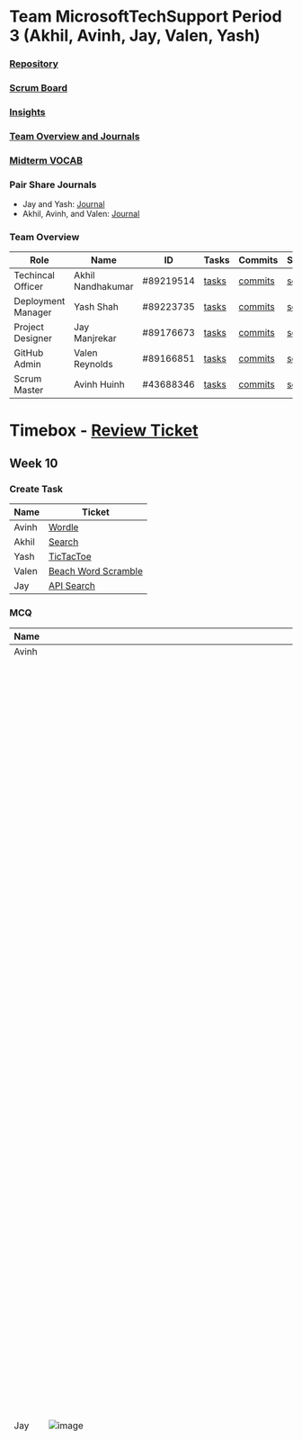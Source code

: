 # Team MicrosoftTechSupport Period 3 (Akhil, Avinh, Jay, Valen, Yash)

### [Repository](https://github.com/AkhilNandhakumar/Team-MicrosoftTechSupport)

### [Scrum Board](https://github.com/AkhilNandhakumar/Team-MicrosoftTechSupport/projects/1)

### [Insights](https://github.com/AkhilNandhakumar/Team-MicrosoftTechSupport/pulse)

### [Team Overview and Journals](https://github.com/AkhilNandhakumar/Team-MicrosoftTechSupport#pair-share-journals)

### [Midterm VOCAB](https://akhilnandhakumar.github.io/CSP-Midterm-Week-6/)

### Pair Share Journals
- Jay and Yash: [Journal](https://drive.google.com/drive/folders/1R4J1MEYuWC8TaFjjSe82onjl0v0V590C?usp=sharing)
- Akhil, Avinh, and Valen: [Journal](https://drive.google.com/drive/folders/17oNFYESdK0PYHA6Rs27DjnvH61ntZlDT?usp=sharing)

### Team Overview

| Role | Name | ID | Tasks | Commits | Scrumboard | Profile |
| --- | --- | --- | --- | --- | --- | --- |
| Techincal Officer | Akhil Nandhakumar | #89219514 | [tasks](https://github.com/AkhilNandhakumar/Team-MicrosoftTechSupport/issues/assigned/AkhilNandhakumar) | [commits](https://github.com/AkhilNandhakumar/Team-MicrosoftTechSupport/commits?author=AkhilNandhakumar) | [scrumboard](https://github.com/AkhilNandhakumar/Team-MicrosoftTechSupport/projects/1?card_filter_query=assignee%3Aakhilnandhakumar) | [profile](https://github.com/AkhilNandhakumare) |
| Deployment Manager | Yash Shah | #89223735 | [tasks](https://github.com/AkhilNandhakumar/Team-MicrosoftTechSupport/issues/assigned/YashShah138) | [commits](https://github.com/AkhilNandhakumar/Team-MicrosoftTechSupport/commits?author=YashShah138) | [scrumboard](https://github.com/AkhilNandhakumar/Team-MicrosoftTechSupport/projects/1?card_filter_query=assignee%3Ayashshah138) | [profile](https://github.com/YashShah138) |
| Project Designer | Jay Manjrekar | #89176673 | [tasks](https://github.com/AkhilNandhakumar/Team-MicrosoftTechSupport/issues/assigned/JayManjrekar) | [commits](https://github.com/AkhilNandhakumar/Team-MicrosoftTechSupport/commits?author=JayManjrekar) | [scrumboard](https://github.com/AkhilNandhakumar/Team-MicrosoftTechSupport/projects/1?card_filter_query=assignee%3Ajaymanjrekar) | [profile](https://github.com/JayManjrekar) |
| GitHub Admin | Valen Reynolds | #89166851 | [tasks](https://github.com/AkhilNandhakumar/Team-MicrosoftTechSupport/issues/assigned/ValenReynolds) | [commits](https://github.com/AkhilNandhakumar/Team-MicrosoftTechSupport/commits?author=ValenReynolds) | [scrumboard](https://github.com/AkhilNandhakumar/Team-MicrosoftTechSupport/projects/1?card_filter_query=assignee%3Avalenreynolds) | [profile](https://github.com/ValenReynolds) |
| Scrum Master | Avinh Huinh | #43688346 | [tasks](https://github.com/AkhilNandhakumar/Team-MicrosoftTechSupport/issues/assigned/SlimeyTurtles) | [commits](https://github.com/AkhilNandhakumar/Team-MicrosoftTechSupport/commits?author=SlimeyTurtles) | [scrumboard](https://github.com/AkhilNandhakumar/Team-MicrosoftTechSupport/projects/1?card_filter_query=assignee%3Aslimeyturtles) | [profile](https://github.com/SlimeyTurtles) |

# Timebox - [Review Ticket](https://github.com/YashShah138/Team-MicrosoftTechSupport/issues/31)

## Week 10


### Create Task

| Name | Ticket |
| --- | --- |
| Avinh | [Wordle](https://github.com/YashShah138/Team-MicrosoftTechSupport/issues/54) |
| Akhil | [Search](https://github.com/YashShah138/Team-MicrosoftTechSupport/issues/55) |
| Yash | [TicTacToe](https://github.com/YashShah138/Team-MicrosoftTechSupport/issues/58) |
| Valen | [Beach Word Scramble](https://github.com/YashShah138/Team-MicrosoftTechSupport/issues/59) |
| Jay | [API Search](https://github.com/YashShah138/Team-MicrosoftTechSupport/issues/60) |

### MCQ

| Name | MCQ + CB Quizzes | Corrections | Notes |
| --- | --- | --- | --- |
| Avinh | | | |
| Jay | ![image](https://user-images.githubusercontent.com/89176673/154636875-10b60afd-5784-4ec3-b795-bda262660f24.PNG) | **Question 42:** This answer is incorrect because the  result would be displayed if the code segment counted the number of even values in the list rather than the number of odd values. The correct answer would be 3 because The expression  is equal to 1 for odd values and equal to 0 for even values. Therefore the code segment would add 1 to result for each odd value in integerList. There are three odd values in the list, so 3 is displayed. <br> **Question 47:**  This is inccorect because the  expression will become  true for restaurants with a correct customer rating and will be false for restaurants with an incorrect customer rating, regardless of the price range. The correct answer is B because it would be true only for restaurants with the correct price range and the correct customer rating <br> **Question 51:** This would be incorrect because a simulation is run on a computer and is not likely to require input from individuals distributed around the world. The correct answer is A because this would benefit from using a citizen science model for gathering photographs of birds from amateur photographers around the world. <br> **Question 59 :** This would be incorrect because his information is determined using data collected from Adrianna’s device. The correct answer would be C because this information is collected from other user’s devices, not Adrianna’s device. <br> **Question 67 :** This is incorrect because the given spinner has a 14 chance of "blue", a 38 chance of "orange", and a 38 chance of "purple. A is correct the other 12 of the time that "blue" does not occur, the code segment prints "purple".|[notes](https://docs.google.com/document/d/1b8XxDljHwsNPgyQ3KBtOjHy1575NbxJuUtkxBfm_Hk0/edit?usp=sharing) |
| Yash |![image](https://user-images.githubusercontent.com/89223735/154739535-a3c622e2-0436-4fd6-b545-cdc5cc9baaea.png)| 5.4 Quiz, question 2: I missed the question because I didn't read the question correctly.| |
| Valen |<img width="1145" alt="Screen Shot 2022-02-18 at 10 08 55 AM" src="https://user-images.githubusercontent.com/89166851/154738493-412432f0-5d92-44cb-9455-1489bb158cd9.png"> |Q25 I chose B because I thought it returned 2 * n. But it sums the integers from 1 to n because it originally sets 1 and j to 2. But I didn’t realize that J had to exceed n. Q29 I chose A but data packets may travel along different paths, arriving at the destination in order, out of order, or not at all. It was actually B because Data transmitted on the Internet is broken into packets and then reassembled upon arrival. Packets may travel along different paths, arriving at the destination in order, out of order, or not at all. Q31 I chose B but Appending three 0s to the end of a binary number multiplies it by 23 23, not by 4. Its C because, Appending a 0 to the end of a binary number multiplies the number by 2. Therefore, appending three 0s to the end of a binary number multiples the number by 2 three times, which is the same as multiplying the number by 8. Q32 I chose D but, Public key encryption uses a public key for encryption and a private key for decryption. Symmetric encryption is a method that uses a single key for both encryption and decryption. It is A because Public-key encryption is considered a secure way of encoding data to prevent unauthorized access. | |
| Akhil | <img width="1161" alt="Screen Shot 2022-02-18 at 10 03 59 AM" src="https://user-images.githubusercontent.com/89219514/154738788-9bae04cb-bcc7-4455-b185-d638e40c486d.png"> | **Question 14:** The answer I chose would cause the function to stop immediately if any value was equal to 6 and none of the others would get checked. Correct answer is C, lines 8 and 12 should be interchanged to the function evaluated true and false correctly. <br> **Question 13:**  Simulations are most useful when real-world events are impractical. A simulation is unlikely to be appropriate if continuous real-world data is needed, and should be definitely used if many trials need to be done quickly. <br> **Question 48:** Forgot what a rogue acces point was, its when a router doesn't have good security measures, its able to be accessed easily and an attack can be done through it. | [notes](https://docs.google.com/document/d/1D3Wq4URGIq4PRvkJWu946mdJOZl7XkRoSjJaQ6-Ur10/edit?usp=sharing) |

## Week 8

### Weaknesses

- [x] Sassy
- [x] Async
- [x] CRUD

### New Features

| Task | Name | Ticket |
| --- | --- | --- |
| Search Bar | Avinh | [Ticket](https://github.com/YashShah138/Team-MicrosoftTechSupport/issues/52) |
| Snake | Sanvi | [Ticket](https://github.com/YashShah138/Team-MicrosoftTechSupport/issues/47) |
| Graphing | Kashish | [Ticket](https://github.com/YashShah138/Team-MicrosoftTechSupport/issues/48) |
| Beach Base | Avinh | [Ticket](https://github.com/YashShah138/Team-MicrosoftTechSupport/issues/51) |

(note: Ellen was absent so n/a)

## Week 7

### Team
| Task | Ticket |
| --- | --- |
| Evaluation of the Crossover Team | [Ticket](https://github.com/YashShah138/Team-MicrosoftTechSupport/issues/41) |
| Github Pages, Jekyll, WIKI | [Ticket](https://github.com/YashShah138/Team-MicrosoftTechSupport/issues/40) |
| Sassy / Bootstrap | [Ticket](https://github.com/YashShah138/Team-MicrosoftTechSupport/issues/39) |
| Async Operation | [Ticket](https://github.com/YashShah138/Team-MicrosoftTechSupport/issues/38) |
| CRUD in Database | [Ticket](https://github.com/YashShah138/Team-MicrosoftTechSupport/issues/37) |
| Blueprint | [Ticket](https://github.com/YashShah138/Team-MicrosoftTechSupport/issues/44) |
| Filtering / Searching Data | [Ticket](https://github.com/YashShah138/Team-MicrosoftTechSupport/issues/45) |

### Individual
| Name | 3.16 | 3.17 | 3.18 |
| --- | --- | --- | --- |
| Avinh | | | |
| Akhil | | | |
| Yash | | | |
| Valen | | | |
| Jay | | | |

## Week 4

### Team
| Name | Role | PBL |
| --- | --- | --- |
| Avinh | Scrum Master | ReadMe Timeboxing, Jekyll |
| Akhil | Technical Officer | Update database |
| Valen | GitHub Admin | Survey |
| Yash | Deployment Manager | Map, Update deployed |
| Jay | Design Manager | Jekyll |

### Individual 
| Name | 3.11 | 3.12 | 3.13 |
| --- | --- | --- | --- |
| Avinh | ![image](https://user-images.githubusercontent.com/43688346/148598407-737028d5-85e5-4341-bd40-d235f20ded03.png) for one i didnt know that binary search worked for alphabetical order and for the other i misread the question| ![image](https://user-images.githubusercontent.com/43688346/148598464-0bef2c40-0755-4714-ba64-957600e62fd2.png) I didnt know that return prints in collegeboard code| ![image](https://user-images.githubusercontent.com/43688346/148598488-24ff0979-4aa4-4daa-b920-6dc432292a5d.png)|
| Akhil | ![image](https://user-images.githubusercontent.com/89219514/148165050-ce5c37d0-882a-4936-96de-25ab823d22ee.png) <br> **Corrections:** _Q2_ - When I put 2^10 in my calcuator, I read 1024 as 10,024 and went way to fast choosing my answer. The correct answer should've been 15 which accounts for all 10000 elements by using 2 to the power of how many times it would need to search. | ![image](https://user-images.githubusercontent.com/89219514/148165290-1b869e77-383d-4dce-a604-27e41940b9cc.png) <br> **6/6** | ![image](https://user-images.githubusercontent.com/89219514/148165318-05dcc3a7-ef6c-4a88-8500-20af5c746893.png) <br> **6/6** |
| Valen | | | |
| Yash | | | |
| Jay | ![3 11 CB](https://user-images.githubusercontent.com/89176673/148597760-78dbab0c-d2ae-4993-a454-02ca857c2e5f.PNG) | ![3 12 CB](https://user-images.githubusercontent.com/89176673/148597782-bf52cb2c-0572-48c5-a8f8-10d54bf4ab53.PNG) | ![3 13 Cb](https://user-images.githubusercontent.com/89176673/148597827-0cdb2e49-632b-45d1-b92b-a8772b4eb12e.PNG) |

## Week 3

### Team
| Name | Role | Tickets |
| --- | --- | --- |
| Avinh | Scrum Master | [README](https://github.com/YashShah138/Team-MicrosoftTechSupport#readme), Tickets ([Scrumboard](https://github.com/YashShah138/Team-MicrosoftTechSupport/projects/1)), [Wiki](https://github.com/YashShah138/Team-MicrosoftTechSupport/wiki) |
| Akhil | Technical Officer | Asynchrounous access to Database ([Video](https://youtu.be/mtW32BxlmUQ)) |
| Yash | Deployment Manager | Website runs, and demonstrating update |
| Valen | Github Admin | Highlight issues, commits, and pull requests |
| Jay | Design Managers | [Bootstrap Layouts](https://github.com/YashShah138/Team-MicrosoftTechSupport/issues/22), 3 frontend screens |

### PBL
| Name | Ticket |
| Avinh | [API](https://github.com/YashShah138/Team-MicrosoftTechSupport/issues/18) |

### Individual
| Name | AP MCQ |
| --- | --- |
| Avinh | |
| Akhil | ![image](https://user-images.githubusercontent.com/89219514/146318326-4b9869b6-4820-418e-a55f-2004fb8d1414.png) <br> Corrections: **Q4:** Complete missclick, I knew the right answer was that the number of bits available wasn't enought to represent the number requested. **Q12:** I was looking through the questions quickly and didn't notice that the first column had different numbers, and I thought they were all the same so I looked over it and check the last column without seeing that the first value was wrong. **Q14:** Didn't check that the answer I chose would put the algorithm into an ifnitie loop because I said to store the remainder in the number instead of the integer quotient. **Q15:** The same values are printed inside the loop because program A prints i and then increments it and program B increments i and then prints it. Messed up when I was keeping track of the count on paper at repetition #5. **Q27:** Missclicked, should've put the answer that said there are problems that computer algorithms can't solve. Common sense!!!! **Q47:** Hadn't learnt/forgotten (not sure) how binary search works. Just learnt it by watching one of the college board videos and understand the issue. The list has to have all unique numbers for it to work. **Q49:** Did silly math and thought that 2^6 was 128 :( **Q50:** For an algorithm to run in reasonable time, it must take a number of steps less than or equal to a polynomial function. All of the options do this since on is 2n, n^2, and 10, which all work.|
| Yash | |
| Valen | <img width="1395" alt="Screen Shot 2021-12-16 at 10 53 05 AM" src="https://user-images.githubusercontent.com/89166851/146431390-60cf9344-992c-46a0-adf0-0da84231292e.png">  Q5 I chose B because I thought ithat the output would come out true but it came out true because I didn’t realize the AND gate would be false. C has the correct output of true because the AND gate evaluates to true. Q17 I chose B because I thought the other options were singular and therefor not represented by bits but that was incorrect. As all digital data can be represented by a sequence of bits. Q24 I chose D I thought it would count odd but it counted even integers. But it sisplayed wrong while B displays the sum of the even integers starting at 2 and ending at 20 which is correct. Q41 I chose D II and III because I thought it removed the entire date tag but it doesn’t. B removes the four rightmost charactcters leaving only the desired description. Q50 I chose C which is I and II but I read the question wrong and thought it was which does not run in reasonable time. Q54I chose B which would only add odd elements from original to new instead of adding even elements. C would add the even elements. Q56 I chose V but I got it the other way around D is correct because version two takes 5 mins longer than 1. Version 2 takes 9 mins.|
| Jay | ![practice test](https://user-images.githubusercontent.com/89219514/148439472-b49a3a3f-cc8f-4ae3-af9b-6daaceb3d695.PNG) <br> **[Corrections](https://docs.google.com/document/d/1gHXw2OTBwDJxjD_XQTh4zNgghu3GUYUrUkV-xo1D6wA/edit?usp=sharing)** |


## Week 2

### Team

**Deployed Website**: insert link for deployted site

[**Create Task Plan**](https://docs.google.com/document/d/14YG7ZscxqKMrEArx1GuzEqcIB_f6ZqT086UE8ttQ3lM/edit?usp=sharing)

### Individual
| Name | About Page | 2.3 Extracting Information from Data | 2.4 Using Programs with Data |
| --- | --- | --- | --- |
| Avinh | [Ticket](https://github.com/AkhilNandhakumar/Team-MicrosoftTechSupport/issues/2) | ![image](https://user-images.githubusercontent.com/43688346/145131869-89bbaad5-5875-447e-a6c4-9d2d16b0dbbe.png) | ![image](https://user-images.githubusercontent.com/43688346/145131896-b31eafec-0950-4172-852f-83dfbf114594.png) |
| Akhil | [Ticket](https://github.com/AkhilNandhakumar/Team-MicrosoftTechSupport/issues/5) | ![image](https://user-images.githubusercontent.com/89219514/144967891-4030c058-670a-4540-80e4-d8af50276481.png)| ![image](https://user-images.githubusercontent.com/89219514/144967922-3869ce33-c5fd-4fe0-b041-2070ac5574bc.png) Corrections: Q5, just misclicked, I changed my answer to D, but I didn't check if I had checked the box properely and it didn't select it. The answer had to include sorting by year, filtering by year, and filtering by photographer. |
| Valen | [Ticket](https://github.com/AkhilNandhakumar/Team-MicrosoftTechSupport/issues/3) | <img width="1134" alt="Screen Shot 2021-12-08 at 11 11 31 AM" src="https://user-images.githubusercontent.com/89166851/145269366-d2c4768a-659e-4357-ad30-bd6d6c0d832d.png"> Q6 I chose III only because I thought it was which one was most useful. But one and two are what the teacher can use based on the survey. | <img width="1156" alt="Screen Shot 2021-12-08 at 11 11 36 AM" src="https://user-images.githubusercontent.com/89166851/145269425-8789910a-9a25-4e85-976d-fa1c4b97e4df.png"> Q3 I chose A because I thought that one summarized the data most. But it was D because they are looking for the customer who uses AA batteries. Q4 I chose A and B but it was B and D. It's not A because the lowest year value is not guaranteed on the first row of the spreadsheet. It's D because it filters the unknown photographers and the order doesn’t affect which row they’re in. Q5 I chose B because its correct except for the second or. I wasn’t paying attention but A is correct because it has the and there. |
| Yash | [Ticket](https://github.com/AkhilNandhakumar/Team-MicrosoftTechSupport/issues/4) | ![image](https://user-images.githubusercontent.com/89223735/144971664-fb3965a3-6c9f-4a86-a920-ad04fc849154.png)| I missed question number 5 on 2.3 because I did not read all the options. |
| Jay | [Ticket](https://github.com/AkhilNandhakumar/Team-MicrosoftTechSupport/issues/1) |![2 3 quiz](https://user-images.githubusercontent.com/89176673/145271121-f3332808-6f88-41ad-9f8e-cbf6a5d8c5a2.PNG) | ![2 4 quiz](https://user-images.githubusercontent.com/89176673/145271163-77bacf23-2d89-4265-9c03-80eb21d99acc.PNG) |

## Week 1

### Scrum Team Project Review
| Role | Tasks |
| --- | --- |
| Design | [Wiki Theme](https://github.com/AkhilNandhakumar/Team-MicrosoftTechSupport/wiki/Ideation), [Brain Write](https://github.com/AkhilNandhakumar/Team-MicrosoftTechSupport/issues/6), [Wire Frame](https://github.com/AkhilNandhakumar/Team-MicrosoftTechSupport/issues/7) |
| Technicals | [10 to  12 key ideas](https://github.com/AkhilNandhakumar/Team-MicrosoftTechSupport/issues/14) |
| Github | On Wiki containing [Management Plan](https://github.com/AkhilNandhakumar/Team-MicrosoftTechSupport/wiki/Company-Policies) |
| Deployment | [Wiki Plan](https://github.com/AkhilNandhakumar/Team-MicrosoftTechSupport/wiki/Deployment-Wiki), Hardware and Frequency |
| Scrum Board | [Assignments and Backlog](https://github.com/AkhilNandhakumar/Team-MicrosoftTechSupport/projects/1) |

### Individual
| Name | 1.3 Program Design and Development | 1.4 Identifying and Correcting Errors | Create Task |
| --- | --- | --- | --- |
| Avinh | ![image](https://user-images.githubusercontent.com/43688346/144491124-c734b48e-60e2-4b4f-b36d-2a9bd2db1a75.png) | ![image](https://user-images.githubusercontent.com/43688346/144491254-5df3dcb0-9066-49e4-b0ee-c9b472fc6d41.png) 2. I thought the error was that it did not check the rest of the list, but I also didnt check the rest of the list |  |
| Akhil | [link](https://docs.google.com/document/d/16dm_jyvu32MNj9Q7EpoLF-kGiFhTdLjMARLeH_RpabA/edit?usp=sharing) | [link](https://docs.google.com/document/d/16dm_jyvu32MNj9Q7EpoLF-kGiFhTdLjMARLeH_RpabA/edit?usp=sharing) | [link](https://docs.google.com/document/d/1v6ChfcX0RCOruHQIU0WKnM6QWfdY_olDsCSDhL9Pno4/edit?usp=sharing) |
| Yash | <img width="1155" alt="Screen Shot 2021-12-03 at 11 52 42 AM" src="https://user-images.githubusercontent.com/89223735/144664579-dca9d047-256c-4213-a891-9da056883e18.png">|
|  |  |  |  |
|  |  |  |  |

## Week 0

### PBL
| Name | Commit |
| --- | --- |
| Avinh | [Initializing Ticket](https://github.com/AkhilNandhakumar/Team-MicrosoftTechSupport/issues/8) |

### CollegeBoard
| Name | 1.1 Collaboration Quiz | 1.2 Program Function and Purpose Quiz |
| --- | --- | --- |
| Avinh | ![image](https://user-images.githubusercontent.com/43688346/144121635-42db40c3-4c3b-457d-bf9b-14dc9e92fed9.png) | ![image](https://user-images.githubusercontent.com/43688346/144121687-aaaf06f1-5b0b-423b-808a-f0f7f1c24cb6.png) |
| Akhil | ![image](https://user-images.githubusercontent.com/89219514/144355162-aa5aab8a-4264-47d5-b11e-4ef74997c15f.png) | ![image](https://user-images.githubusercontent.com/89219514/144355183-2fff2709-2985-42d6-bdeb-29051ff0ddf7.png) <br> Corrections: Q5- while going through the answers, I forgot that there was a nested loop, and thought that the function moved both index markers at the same time, not after the outer loop had completely iterated through the list. Instead, the program would compare the element to every subsequent element in the list. |
| Valen | | |
| Yash | ![image](https://user-images.githubusercontent.com/89223735/144663265-439e77ab-b684-4da1-b32f-06b17fac2345.png) <br> Corrections: Q1 - I incorrectly read the question. |
| Jay | ![1 1 and 1 2](https://user-images.githubusercontent.com/89176673/144662803-c575a9c0-660f-40b2-904f-1fc9952d28ee.PNG)|
